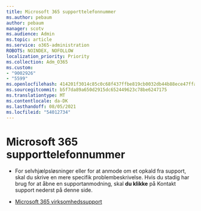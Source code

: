 ```yaml
---
title: Microsoft 365 supporttelefonnummer
ms.author: pebaum
author: pebaum
manager: scotv
ms.audience: Admin
ms.topic: article
ms.service: o365-administration
ROBOTS: NOINDEX, NOFOLLOW
localization_priority: Priority
ms.collection: Adm_O365
ms.custom:
- "9002926"
- "5599"
ms.openlocfilehash: 414201f3014c85c0c68f437ffbe819cb0032db44b88ece47ffabfcaf65f8d577
ms.sourcegitcommit: b5f7da89a650d2915dc652449623c78be6247175
ms.translationtype: MT
ms.contentlocale: da-DK
ms.lasthandoff: 08/05/2021
ms.locfileid: "54012734"
---
```

# <a name="microsoft-365-support-phone-number"></a>Microsoft 365 supporttelefonnummer

- For selvhjælpsløsninger eller for at anmode om et opkald fra support, skal du skrive en mere specifik problembeskrivelse.  Hvis du stadig har brug for at åbne en supportanmodning, skal **du klikke** på Kontakt support nederst på denne side.

- [Microsoft 365 virksomhedssupport](https://go.microsoft.com/fwlink/p/?linkid=518322)
